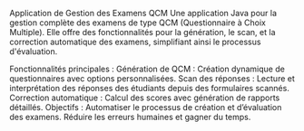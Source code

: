 Application de Gestion des Examens QCM
Une application Java pour la gestion complète des examens de type QCM (Questionnaire à Choix Multiple). Elle offre des fonctionnalités pour la génération, le scan, et la correction automatique des examens, simplifiant ainsi le processus d'évaluation.

Fonctionnalités principales :
Génération de QCM :
Création dynamique de questionnaires avec options personnalisées.
Scan des réponses :
Lecture et interprétation des réponses des étudiants depuis des formulaires scannés.
Correction automatique :
Calcul des scores avec génération de rapports détaillés.
Objectifs :
Automatiser le processus de création et d’évaluation des examens.
Réduire les erreurs humaines et gagner du temps.
